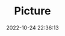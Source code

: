 ---
weight: 1
images:
- /images/edited/164.jpeg
title: Picture
date: 2022-10-24 22:36:13
tags: [luminarneo,work,ilce7m3,person,frisbee,bench]
---